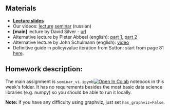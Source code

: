 ## Materials
* [__Lecture slides__](https://docs.google.com/presentation/d/1Tnt4w0DDCwgGIo8Dh9-004veILxHekXOlTddmz0O5Tc/edit?usp=sharing)
* Our videos: [lecture](https://yadi.sk/i/PeaLQ3IG3SeZML) [seminar](https://yadi.sk/i/hrnHB9DK3SeZRC) (russian)
* __[main]__ lecture by David Silver - [url](https://www.youtube.com/watch?v=Nd1-UUMVfz4)
* Alternative lecture by Pieter Abbeel (english): [part 1](https://www.youtube.com/watch?v=i0o-ui1N35U), [part 2](https://www.youtube.com/watch?v=Csiiv6WGzKM)
* Alternative lecture by John Schulmann (english): [video](https://www.youtube.com/watch?v=IL3gVyJMmhg)
* Definitive guide in policy/value iteration from Sutton: start from page 81 [here](http://incompleteideas.net/book/the-book-2nd.html).


## Homework description:

The main assignment is `seminar_vi.ipynb`[![Open In Colab](https://colab.research.google.com/assets/colab-badge.svg)](https://colab.research.google.com/github/yandexdataschool/Practical_RL/blob/spring19/week02_value_based/seminar_vi.ipynb) notebook in this week's folder. It has no requirements besides the most basic data science libraries (e.g. numpy) so you should be able to run it locally.

__Note:__ if you have any difficulty using graphviz, just set `has_graphviz=False`.
